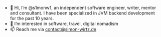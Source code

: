 - 👋 Hi, I’m @s1monw1, an independent software engineer, writer, mentor and consultant. I have been specialized in JVM backend development for the past 10 years.
- 👀 I’m interested in software, travel, digital nomadism
- 📫 Reach me via contact@simon-wirtz.de

<!---
s1monw1/s1monw1 is a ✨ special ✨ repository because its `README.md` (this file) appears on your GitHub profile.
You can click the Preview link to take a look at your changes.
--->
